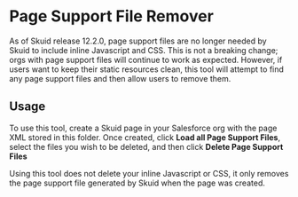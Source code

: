 # Page Support File Remover

As of Skuid release 12.2.0, page support files are no longer needed by Skuid to include inline Javascript and CSS. This is not a breaking change; orgs with page support files will continue to work as expected. However, if users want to keep their static resources clean, this tool will attempt to find any page support files and then allow users to remove them.

## Usage

To use this tool, create a Skuid page in your Salesforce org with the page XML stored in this folder. Once created, click **Load all Page Support Files**, select the files you wish to be deleted, and then click **Delete Page Support Files**

Using this tool does not delete your inline Javascript or CSS, it only removes the page support file generated by Skuid when the page was created.
